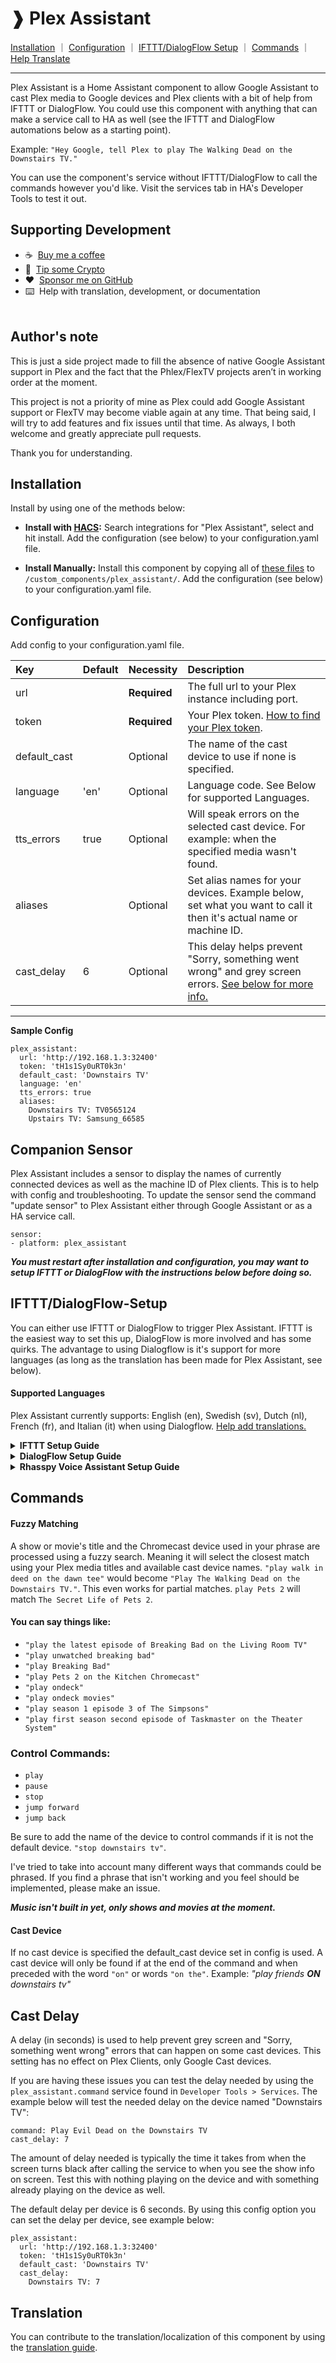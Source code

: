 # ❱ Plex Assistant

[Installation](#installation) ｜ [Configuration](#configuration) ｜ [IFTTT/DialogFlow Setup](#iftttdialogflow-setup) ｜ [Commands](#commands) ｜ [Help Translate](#translation)<br><hr>

Plex Assistant is a Home Assistant component to allow Google Assistant to cast Plex media to Google devices and Plex clients with a bit of help from IFTTT or DialogFlow. You could use this component with anything that can make a service call to HA as well (see the IFTTT and DialogFlow automations below as a starting point).

Example: `"Hey Google, tell Plex to play The Walking Dead on the Downstairs TV."`

You can use the component's service without IFTTT/DialogFlow to call the commands however you'd like. Visit the services tab in HA's Developer Tools to test it out.

## Supporting Development
- :coffee:&nbsp;&nbsp;[Buy me a coffee](https://www.buymeacoffee.com/FgwNR2l)
- :1st_place_medal:&nbsp;&nbsp;[Tip some Crypto](https://github.com/sponsors/maykar)
- :heart:&nbsp;&nbsp;[Sponsor me on GitHub](https://github.com/sponsors/maykar)
- :keyboard:&nbsp;&nbsp;Help with translation, development, or documentation
  <br><br>

## Author's note
This is just a side project made to fill the absence of native Google Assistant support in Plex and the fact that the Phlex/FlexTV projects aren’t in working order at the moment.

This project is not a priority of mine as Plex could add Google Assistant support or FlexTV may become viable again at any time. That being said, I will try to add features and fix issues until that time. As always, I both welcome and greatly appreciate pull requests.

Thank you for understanding.

## Installation
Install by using one of the methods below:

* **Install with [HACS](https://hacs.xyz/):** Search integrations for "Plex Assistant", select and hit install. Add the configuration (see below) to your configuration.yaml file.

* **Install Manually:** Install this component by copying all of [these files](https://github.com/maykar/plex_assistant/tree/master/custom_components/plex_assistant) to `/custom_components/plex_assistant/`. Add the configuration (see below) to your configuration.yaml file.

## Configuration
Add config to your configuration.yaml file.

| Key          | Default | Necessity    | Description
| :--          | :------ | :--------    | :----------
| url          |         | **Required** | The full url to your Plex instance including port.
| token        |         | **Required** | Your Plex token. [How to find your Plex token](https://support.plex.tv/articles/204059436-finding-an-authentication-token-x-plex-token/).
| default_cast |         | Optional     | The name of the cast device to use if none is specified.
| language     | 'en'    | Optional     | Language code. See Below for supported Languages.
| tts_errors   | true    | Optional     | Will speak errors on the selected cast device. For example: when the specified media wasn't found.
| aliases      |         | Optional     | Set alias names for your devices. Example below, set what you want to call it then it's actual name or machine ID.
| cast_delay   | 6       | Optional     | This delay helps prevent "Sorry, something went wrong" and grey screen errors. [See below for more info.](#cast-delay)

<hr>

**Sample Config**
```
plex_assistant:
  url: 'http://192.168.1.3:32400'
  token: 'tH1s1Sy0uRT0k3n'
  default_cast: 'Downstairs TV'
  language: 'en'
  tts_errors: true
  aliases:
    Downstairs TV: TV0565124
    Upstairs TV: Samsung_66585
```

## Companion Sensor

Plex Assistant includes a sensor to display the names of currently connected devices as well as the machine ID of Plex clients. This is to help with config and troubleshooting. To update the sensor send the command "update sensor" to Plex Assistant either through Google Assistant or as a HA service call.

```
sensor:
- platform: plex_assistant
```

***You must restart after installation and configuration, you may want to setup IFTTT or DialogFlow with the instructions below before doing so.*** 

## IFTTT/DialogFlow-Setup

You can either use IFTTT or DialogFlow to trigger Plex Assistant. IFTTT is the easiest way to set this up, DialogFlow is more involved and has some quirks. The advantage to using Dialogflow is it's support for more languages (as long as the translation has been made for Plex Assistant, see below).

#### Supported Languages
Plex Assistant currently supports: English (en), Swedish (sv), Dutch (nl), French (fr), and Italian (it) when using Dialogflow. [Help add translations.](#translation)

<details>
  <summary><b>IFTTT Setup Guide</b></summary>
  
## IFTTT Setup

#### In Home Assistant

* Go to "Configuration" in your HA sidebar and select "Integrations"
* Hit the add button and search for "IFTTT" and click configure.
* Follow the on screen instructions.
* Copy or save the URL that is displayed at the end, we'll need it later and it won't be shown again.
* Click "Finish"

#### In IFTTT

Visit [ifttt.com](https://ifttt.com/) and sign up or sign in.

* Click "Explore" in the top right, then hit the plus sign to make your own applet from scratch
* Press the plus sign next to "If". Search for and select "Google Assistant"
* Select "Say phrase with text ingredient"

Now you can select how you want to trigger this service, you can select up to 3 ways to invoke it. I use things like `tell plex to $` or `have plex $`. The dollar sign will be the phrase sent to this component. See currently supported [commands below](#commands)). You can also set a response from the Google Assistant if you'd like. Hit "Create Trigger" to continue.

* Press the plus sign next to "Then"
* Search for and select "Webhooks", then select "Make a web request"
* In the URL field enter the webhook URL HA provided you earlier
* Select method "Post" and content type "application/json"
* Then copy and paste the code below into the body field

`{ "action": "call_service", "service": "plex_assistant.command", "command": "{{TextField}}" }`

#### In Home Assistant

Finally, add the following automation to your Home Assistant configuration.yaml:

```
automation:
  - alias: Plex Assistant Automation
    trigger:
    - event_data:
        action: call_service
      event_type: ifttt_webhook_received
      platform: event
    condition:
      condition: template
      value_template: "{{ trigger.event.data.service == 'plex_assistant.command' }}"
    action:
    - data_template:
        command: "{{ trigger.event.data.command }}"
      service_template: '{{ trigger.event.data.service }}'
```

***Either refresh your automations or restart after adding the automation.***

</details>

<details>
  <summary><b>DialogFlow Setup Guide</b></summary>

## DialogFlow Setup

#### In Home Assistant

* Go to "Configuration" in your HA sidebar and select "Integrations"
* Hit the add button and search for "Dialogflow".
* Copy or save the URL that is displayed, we'll need it later and it won't be shown again.
* Click "Finish"

#### In DialogFlow

Visit https://dialogflow.com/ and sign up or sign in.
Keep going until you get to the "Welcome to Dialogflow!" page with "Create Agent" in the sidebar.

* Click on Create Agent and Type "Plex_Assistant" as the agent name and select "Create"
* Now select "Fulfillment" in the sidebar and enable "Webhook"
* Enter the "URL" Home Assistant provided us earlier, scroll down and click "Save"
* Now select "Intents" in the sidebar and hit the "Create Intent" button.
* Select "ADD PARAMETERS AND ACTION" and enter "Plex" as the action name.
* Check the checkbox under "Required"
* Under "Parameter Name" put "command", under "Entity" put "@sys.any", and under "Value" put "$command"
* Now click "ADD TRAINING PHRASES"
* Create a phrase and type in "command"
* Then double click on the word "command" you just entered and select "@sys.any:command"
* Scroll to the bottom and expand "Fulfillment" then click "ENABLE FULFILLMENT"
* Turn on "Enable webhook call for this intent"
* Expand "Responses" turn on “Set this intent as end of conversation”
* At the top of the page enter "Plex" for the intent name and hit "Save"
* On the right side of the page hit "Set-up Google Assistant integration"
* Click the space under "Explicit invocation", select "Plex", then hit "Close"
* Type "Plex" in "Implicit invocation", then click "Manage assistant app"
* Click "Decide how your action is invoked"
* Under "Display Name" type "Plex" then hit save in the top right (it may give an error, but thats okay).

#### In Home Assistant

Add the following to your `configuration.yaml` file

```
intent_script:
  Plex:
    speech:
      text: Command sent to Plex.
    action:
      - service_template: plex_assistant.command
        data_template:
          command: "{{command}}"
```

You can now trigger Plex Assistant by saying "Hey Google, tell plex to..." or "Hey Google, ask plex to..."

***Restart after adding the above.***

</details>

<details>
  <summary><b>Rhasspy Voice Assistant Setup Guide</b></summary>
  
## Rhasspy Setup

#### Pre Requistites
You already have setup Rhasspy Intent Handling to <b>Send Events</b> to Home assistant. If this has not been done, there is plenty of Rhasspy documentation on the subject depending on your setup. <b>Intents</b> can also be sent to home assistant but this is not covered here.
#### Rhasspy Setup
You will need to setup a Slot and Sentence in Rhasspy, one example shown below.
See the Rhasspy Documentation if more information is required on Slots and Sentences
#### Slot
Create a Slot called ‘Films’ and paste in or type your list of Film titles. The Rhasspy documentation shows how slots may be dynamically updated with scripts.
e.g.
```
Ant Man
Aquaman
Birdman
….
Wanted
Zero Dark 30
```
#### Sentence
Example:-
```
[PlayFilm]
play ($films) {film_name} (in | on) plex
```
In the above example, saying ‘Play Ant Man in Plex’ will match the sentence and play the film. Note that ‘in’ can also be ‘on’ due to the alternative defined (in | on). $films refers to our slot list of films, and {film_name} is the tag that will store our film name and pass to Home Assistant. Also note that the sentence will only match if our film is in the slot list.

### Home assistant
#### Automation
Example trigger / action :-
```
  trigger:
  - event_data: {}
    event_type: rhasspy_PlayFilm
    platform: event
  condition: []
  action:
  - data_template:
      command: '{% set plex_command = "play " + trigger.event.data.film_name %} {{
        plex_command }}'
    service: plex_assistant.command
```

The event defined in the trigger is rhasspy_PlayFilm where we defined [PlayFilm] as our sentence in Rhasspy. Our film_name tag declared in Rhasspy can be accessed in the event data - trigger.event.data.film_name

#### Troubleshooting

In Home assistant, Developer Tools, select the Events tab. At the bottom, you can listen to events. Put rhasspy_PlayFilm as the event to subscribe to and click ‘start listening’.

When the event is fired you should see something like this (first few lines of the event). Note the film_name, intentName, sitteid, slots and so on are all useful. Particularly film_name though.
```
Event 4 fired 11:34 AM:

{
    "event_type": "rhasspy_PlayFilm",
    "data": {
        "film_name": "Ant Man",
        "_text": "play Ant Man in plex",
        "_raw_text": "play ant man in plex",
        "_intent": {
            "input": "play Ant Man in plex",
            "intent": {
                "intentName": "PlayFilm",
                "confidenceScore": 1
            },
            "siteId": "living_room",
            "id": null,
            "slots": [
                {
                    "entity": "films",
                    "value": {
                        "kind": "Unknown",
                        "value": "Ant Man"
                    },
                    "slotName": "film_name",
                    "rawValue": "ant man",
……..
…….
```
</details>

## Commands

#### Fuzzy Matching
A show or movie's title and the Chromecast device used in your phrase are processed using a fuzzy search. Meaning it will select the closest match using your Plex media titles and available cast device names. `"play walk in deed on the dawn tee"` would become `"Play The Walking Dead on the Downstairs TV."`. This even works for partial matches. `play Pets 2` will match `The Secret Life of Pets 2`.

#### You can say things like:
* `"play the latest episode of Breaking Bad on the Living Room TV"`
* `"play unwatched breaking bad"`
* `"play Breaking Bad"`
* `"play Pets 2 on the Kitchen Chromecast"`
* `"play ondeck"`
* `"play ondeck movies"`
* `"play season 1 episode 3 of The Simpsons"`
* `"play first season second episode of Taskmaster on the Theater System"`

### Control Commands:
* `play`
* `pause`
* `stop`
* `jump forward`
* `jump back`

Be sure to add the name of the device to control commands if it is not the default device. `"stop downstairs tv"`.

I've tried to take into account many different ways that commands could be phrased. If you find a phrase that isn't working and you feel should be implemented, please make an issue.

***Music isn't built in yet, only shows and movies at the moment.***

#### Cast Device
If no cast device is specified the default_cast device set in config is used. A cast device will only be found if at the end of the command and when preceded with the word `"on"` or words `"on the"`. Example: *"play friends **ON** downstairs tv"*

## Cast Delay
A delay (in seconds) is used to help prevent grey screen and "Sorry, something went wrong" errors that can happen on some cast devices. This setting has no effect on Plex Clients, only Google Cast devices.

If you are having these issues you can test the delay needed by using the `plex_assistant.command` service found in `Developer Tools > Services`. The example below will test the needed delay on the device named "Downstairs TV":

```
command: Play Evil Dead on the Downstairs TV
cast_delay: 7
```

The amount of delay needed is typically the time it takes from when the screen turns black after calling the service to when you see the show info on screen. Test this with nothing playing on the device and with something already playing on the device as well.

The default delay per device is 6 seconds. By using this config option you can set the delay per device, see example below:

```
plex_assistant:
  url: 'http://192.168.1.3:32400'
  token: 'tH1s1Sy0uRT0k3n'
  default_cast: 'Downstairs TV'
  cast_delay:
    Downstairs TV: 7
```


## Translation
You can contribute to the translation/localization of this component by using the [translation guide](translation.md).
